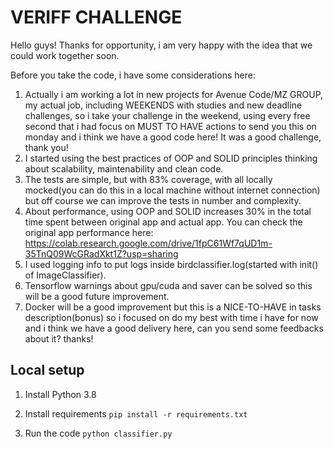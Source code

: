 # VERIFF CHALLENGE
Hello guys! Thanks for opportunity, i am very happy with the idea that we could work together soon.

Before you take the code, i have some considerations here:
1. Actually i am working a lot in new projects for Avenue Code/MZ GROUP, my actual job, including WEEKENDS with studies and new deadline challenges, so i take your challenge in the weekend, using every free second that i had focus on MUST TO HAVE actions to send you this on monday and i think we have a good code here! It was a good challenge, thank you!
2. I started using the best practices of OOP and SOLID principles thinking about scalability, maintenability and clean code. 
3. The tests are simple, but with 83% coverage, with all locally mocked(you can do this in a local machine without internet connection) but off course we can improve the tests in number and complexity.
4. About performance, using OOP and SOLID increases 30% in the total time spent between original app and actual app. You can check the original app performance here: https://colab.research.google.com/drive/1fpC61Wf7qUD1m-35TnQ09WcGRadXkt1Z?usp=sharing
5. I used logging info to put logs inside birdclassifier.log(started with init() of ImageClassifier).
6. Tensorflow warnings about gpu/cuda and saver can be solved so this will be a good future improvement.
7. Docker will be a good improvement but this is a NICE-TO-HAVE in tasks description(bonus) so i focused on do my best with time i have for now and i think we have a good delivery here, can you send some feedbacks about it? thanks!

## Local setup

1) Install Python 3.8

2) Install requirements `pip install -r requirements.txt`

3) Run the code `python classifier.py`

